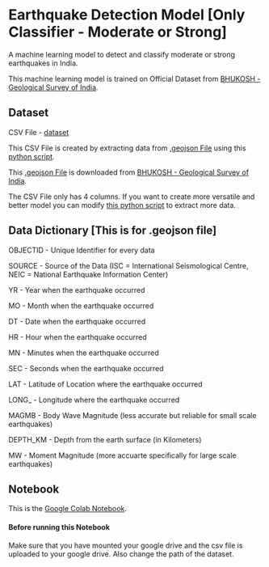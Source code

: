 # Earthquake Detection Model [Only Classifier - Moderate or Strong]

A machine learning model to detect and classify moderate or strong earthquakes in India.

This machine learning model is trained on Official Dataset from [BHUKOSH - Geological Survey of India](https://bhukosh.gsi.gov.in/Bhukosh/Public).

## Dataset

CSV File - [dataset](earthquake.csv)

This CSV File is created by extracting data from [.geojson File](Earthquake.geojson) using this [python script](create_dataset_csv.py).

This [.geojson File](Earthquake.geojson)  is downloaded from [BHUKOSH - Geological Survey of India](https://bhukosh.gsi.gov.in/Bhukosh/Public).

The CSV File only has 4 columns. If you want to create more versatile and better model you can modify [this python script](create_dataset_csv.py) to extract more data.

## Data Dictionary [This is for .geojson file]

OBJECTID - Unique Identifier for every data

SOURCE - Source of the Data (ISC = International Seismological Centre, NEIC = National Earthquake Information Center)

YR - Year when the earthquake occurred

MO - Month when the earthquake occurred

DT - Date when the earthquake occurred

HR - Hour when the earthquake occurred

MN - Minutes when the earthquake occurred

SEC - Seconds when the earthquake occurred

LAT - Latitude of Location where the earthquake occurred

LONG_ - Longitude where the earthquake occurred

MAGMB - Body Wave Magnitude (less accurate but reliable for small scale earthquakes)

DEPTH_KM - Depth from the earth surface (in Kilometers)

MW - Moment Magnitude (more accuarte specifically for large scale earthquakes)

## Notebook

This is the [Google Colab Notebook](https://colab.research.google.com/drive/1tIuRzrtZpWHwdHoGxAVVhI9hHvCOpsDg?usp=sharing).

#### Before running this Notebook

Make sure that you have mounted your google drive and the csv file is uploaded to your google drive. Also change the path of the dataset.
